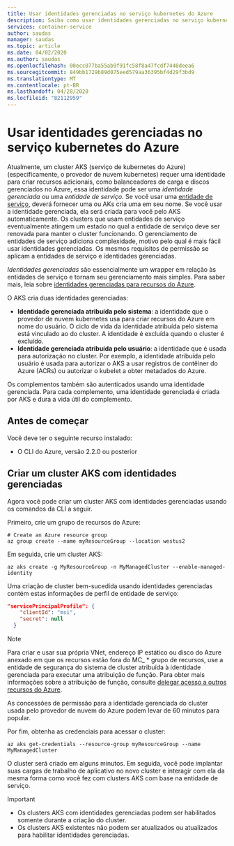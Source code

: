 ```yaml
---
title: Usar identidades gerenciadas no serviço kubernetes do Azure
description: Saiba como usar identidades gerenciadas no serviço kubernetes do Azure (AKS)
services: container-service
author: saudas
manager: saudas
ms.topic: article
ms.date: 04/02/2020
ms.author: saudas
ms.openlocfilehash: 00ecc077ba55ab9f91fc58f8a47fcdf7440deea6
ms.sourcegitcommit: 849bb1729b89d075eed579aa36395bf4d29f3bd9
ms.translationtype: MT
ms.contentlocale: pt-BR
ms.lasthandoff: 04/28/2020
ms.locfileid: "82112959"
---
```

# <a name="use-managed-identities-in-azure-kubernetes-service"></a>Usar identidades gerenciadas no serviço kubernetes do Azure

Atualmente, um cluster AKS (serviço de kubernetes do Azure) (especificamente, o provedor de nuvem kubernetes) requer uma identidade para criar recursos adicionais, como balanceadores de carga e discos gerenciados no Azure, essa identidade pode ser uma *identidade gerenciada* ou uma *entidade de serviço*. Se você usar uma [entidade de serviço](kubernetes-service-principal.md), deverá fornecer uma ou AKs cria uma em seu nome. Se você usar a identidade gerenciada, ela será criada para você pelo AKS automaticamente. Os clusters que usam entidades de serviço eventualmente atingem um estado no qual a entidade de serviço deve ser renovada para manter o cluster funcionando. O gerenciamento de entidades de serviço adiciona complexidade, motivo pelo qual é mais fácil usar identidades gerenciadas. Os mesmos requisitos de permissão se aplicam a entidades de serviço e identidades gerenciadas.

*Identidades gerenciadas* são essencialmente um wrapper em relação às entidades de serviço e tornam seu gerenciamento mais simples. Para saber mais, leia sobre [identidades gerenciadas para recursos do Azure](https://docs.microsoft.com/azure/active-directory/managed-identities-azure-resources/overview).

O AKS cria duas identidades gerenciadas:

- **Identidade gerenciada atribuída pelo sistema**: a identidade que o provedor de nuvem kubernetes usa para criar recursos do Azure em nome do usuário. O ciclo de vida da identidade atribuída pelo sistema está vinculado ao do cluster. A identidade é excluída quando o cluster é excluído.
- **Identidade gerenciada atribuída pelo usuário**: a identidade que é usada para autorização no cluster. Por exemplo, a identidade atribuída pelo usuário é usada para autorizar o AKS a usar registros de contêiner do Azure (ACRs) ou autorizar o kubelet a obter metadados do Azure.

Os complementos também são autenticados usando uma identidade gerenciada. Para cada complemento, uma identidade gerenciada é criada por AKS e dura a vida útil do complemento. 

## <a name="before-you-begin"></a>Antes de começar

Você deve ter o seguinte recurso instalado:

- O CLI do Azure, versão 2.2.0 ou posterior

## <a name="create-an-aks-cluster-with-managed-identities"></a>Criar um cluster AKS com identidades gerenciadas

Agora você pode criar um cluster AKS com identidades gerenciadas usando os comandos da CLI a seguir.

Primeiro, crie um grupo de recursos do Azure:

```azurecli-interactive
# Create an Azure resource group
az group create --name myResourceGroup --location westus2
```

Em seguida, crie um cluster AKS:

```azurecli-interactive
az aks create -g MyResourceGroup -n MyManagedCluster --enable-managed-identity
```

Uma criação de cluster bem-sucedida usando identidades gerenciadas contém estas informações de perfil de entidade de serviço:

```json
"servicePrincipalProfile": {
    "clientId": "msi",
    "secret": null
  }
```

> [!NOTE]
> Para criar e usar sua própria VNet, endereço IP estático ou disco do Azure anexado em que os recursos estão fora do MC_ * grupo de recursos, use a entidade de segurança do sistema de cluster atribuída à identidade gerenciada para executar uma atribuição de função. Para obter mais informações sobre a atribuição de função, consulte [delegar acesso a outros recursos do Azure](kubernetes-service-principal.md#delegate-access-to-other-azure-resources).
>
> As concessões de permissão para a identidade gerenciada do cluster usada pelo provedor de nuvem do Azure podem levar de 60 minutos para popular.

Por fim, obtenha as credenciais para acessar o cluster:

```azurecli-interactive
az aks get-credentials --resource-group myResourceGroup --name MyManagedCluster
```

O cluster será criado em alguns minutos. Em seguida, você pode implantar suas cargas de trabalho de aplicativo no novo cluster e interagir com ela da mesma forma como você fez com clusters AKS com base na entidade de serviço.

> [!IMPORTANT]
>
> - Os clusters AKS com identidades gerenciadas podem ser habilitados somente durante a criação do cluster.
> - Os clusters AKS existentes não podem ser atualizados ou atualizados para habilitar identidades gerenciadas.

